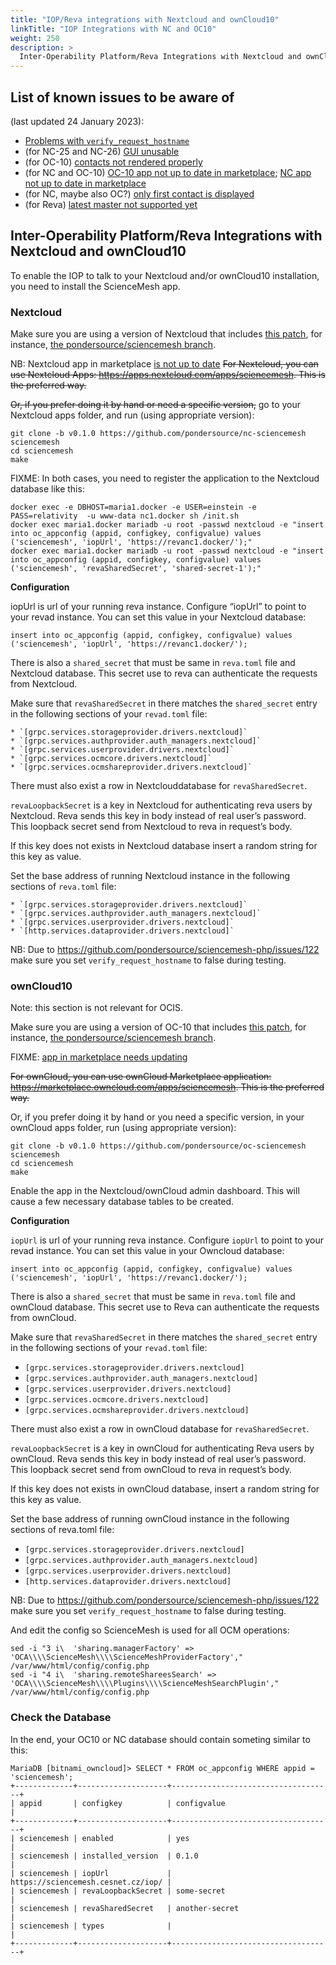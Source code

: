 ```yaml
---
title: "IOP/Reva integrations with Nextcloud and ownCloud10"
linkTitle: "IOP Integrations with NC and OC10"
weight: 250
description: >
  Inter-Operability Platform/Reva Integrations with Nextcloud and ownCloud10
---
```


## List of known issues to be aware of
(last updated 24 January 2023):
* [Problems with `verify_request_hostname`](https://github.com/pondersource/sciencemesh-php/issues/122)
* (for NC-25 and NC-26) [GUI unusable](https://github.com/pondersource/nc-sciencemesh/issues/233)
* (for OC-10) [contacts not rendered properly](https://github.com/pondersource/oc-sciencemesh/issues/36)
* (for NC and OC-10) [OC-10 app not up to date in marketplace](https://github.com/pondersource/oc-sciencemesh/pull/39#issuecomment-1402051991); [NC app not up to date in marketplace](https://github.com/pondersource/sciencemesh-php/issues/135)
* (for NC, maybe also OC?) [only first contact is displayed](https://github.com/pondersource/nc-sciencemesh/issues/235)
* (for Reva) [latest master not supported yet](https://github.com/pondersource/sciencemesh-php/issues/133)


## Inter-Operability Platform/Reva Integrations with Nextcloud and ownCloud10

To enable the IOP to talk to your Nextcloud and/or ownCloud10 installation,
you need to install the ScienceMesh app.

### Nextcloud

Make sure you are using a version of Nextcloud that includes [this patch](https://patch-diff.githubusercontent.com/raw/nextcloud/server/pull/36228.patch),
for instance, [the pondersource/sciencemesh branch](https://github.com/pondersource/server/tree/sciencemesh).

NB: Nextcloud app in marketplace [is not up to date](https://github.com/pondersource/sciencemesh-php/issues/135)
~~For Nextcloud, you can use Nextcloud Apps:
https://apps.nextcloud.com/apps/sciencemesh.
This is the preferred way.~~

~~Or, if you prefer doing it by hand or need a specific version,~~ go to your Nextcloud apps folder, and run (using appropriate version):

```
git clone -b v0.1.0 https://github.com/pondersource/nc-sciencemesh sciencemesh
cd sciencemesh
make
```

FIXME: In both cases, you need to register the application to the Nextcloud
database like this:
```
docker exec -e DBHOST=maria1.docker -e USER=einstein -e PASS=relativity  -u www-data nc1.docker sh /init.sh
docker exec maria1.docker mariadb -u root -passwd nextcloud -e "insert into oc_appconfig (appid, configkey, configvalue) values ('sciencemesh', 'iopUrl', 'https://revanc1.docker/');"
docker exec maria1.docker mariadb -u root -passwd nextcloud -e "insert into oc_appconfig (appid, configkey, configvalue) values ('sciencemesh', 'revaSharedSecret', 'shared-secret-1');"
```

**Configuration**

iopUrl is url of your running reva instance. Configure “iopUrl” to point to your revad instance. You can set this value in your Nextcloud database:

```
insert into oc_appconfig (appid, configkey, configvalue) values ('sciencemesh', 'iopUrl', 'https://revanc1.docker/');
```

There is also a `shared_secret` that must be same in `reva.toml` file and Nextcloud database. This secret use to reva can authenticate the requests from Nextcloud.

Make sure that `revaSharedSecret` in there matches the `shared_secret` entry in the following sections of your `revad.toml` file:

    * `[grpc.services.storageprovider.drivers.nextcloud]`
    * `[grpc.services.authprovider.auth_managers.nextcloud]`
    * `[grpc.services.userprovider.drivers.nextcloud]`
    * `[grpc.services.ocmcore.drivers.nextcloud]`
    * `[grpc.services.ocmshareprovider.drivers.nextcloud]`

There must also exist a row in Nextclouddatabase for `revaSharedSecret`.

`revaLoopbackSecret` is a key in Nextcloud for authenticating reva users by Nextcloud. Reva sends this key in body instead of real user’s password. This loopback secret send from Nextcloud to reva in request’s body.

If this key does not exists in Nextcloud database insert a random string for this key as value.

Set the base address of running Nextcloud instance in the following sections of `reva.toml` file:

    * `[grpc.services.storageprovider.drivers.nextcloud]`
    * `[grpc.services.authprovider.auth_managers.nextcloud]`
    * `[grpc.services.userprovider.drivers.nextcloud]`
    * `[http.services.dataprovider.drivers.nextcloud]`


NB: Due to https://github.com/pondersource/sciencemesh-php/issues/122 make sure you set `verify_request_hostname` to false during testing.


### ownCloud10

Note: this section is not relevant for OCIS.

Make sure you are using a version of OC-10 that includes [this patch](https://patch-diff.githubusercontent.com/raw/owncloud/core/pull/40577.patch),
for instance, [the pondersource/sciencemesh branch](https://github.com/pondersource/core/tree/sciencemesh).


FIXME: [app in marketplace needs updating](https://github.com/pondersource/oc-sciencemesh/pull/39#issuecomment-1402051991)

~~For ownCloud, you can use ownCloud Marketplace application:
https://marketplace.owncloud.com/apps/sciencemesh. This is the preferred
way.~~

Or, if you prefer doing it by hand or you need a specific version, in your ownCloud apps folder, run (using appropriate version):

```
git clone -b v0.1.0 https://github.com/pondersource/oc-sciencemesh sciencemesh
cd sciencemesh
make
```

Enable the app in the Nextcloud/ownCloud admin dashboard.
This will cause a few necessary database tables to be created.


**Configuration**

`iopUrl` is url of your running reva instance. Configure `iopUrl` to point to your revad instance. You can set this value in your Owncloud database:

```
insert into oc_appconfig (appid, configkey, configvalue) values ('sciencemesh', 'iopUrl', 'https://revanc1.docker/');
```

There is also a `shared_secret` that must be same in `reva.toml` file and ownCloud database. This secret use to Reva can authenticate the requests from ownCloud.

Make sure that `revaSharedSecret` in there matches the `shared_secret` entry in the following sections of your `revad.toml` file:

   * `[grpc.services.storageprovider.drivers.nextcloud]`
   * `[grpc.services.authprovider.auth_managers.nextcloud]`
   * `[grpc.services.userprovider.drivers.nextcloud]`
   * `[grpc.services.ocmcore.drivers.nextcloud]`
   * `[grpc.services.ocmshareprovider.drivers.nextcloud]`

There must also exist a row in ownCloud database for `revaSharedSecret`.

`revaLoopbackSecret` is a key in ownCloud for authenticating Reva users by ownCloud. Reva sends this key in body instead of real user’s password. This loopback secret send from ownCloud to reva in request’s body.

If this key does not exists in ownCloud database, insert a random string for this key as value.

Set the base address of running ownCloud instance in the following sections of reva.toml file:

   * `[grpc.services.storageprovider.drivers.nextcloud]`
   * `[grpc.services.authprovider.auth_managers.nextcloud]`
   * `[grpc.services.userprovider.drivers.nextcloud]`
   * `[http.services.dataprovider.drivers.nextcloud]`

NB: Due to https://github.com/pondersource/sciencemesh-php/issues/122 make sure you set `verify_request_hostname` to false during testing.


And edit the config so ScienceMesh is used for all OCM operations:
```
sed -i "3 i\  'sharing.managerFactory' => 'OCA\\\\ScienceMesh\\\\ScienceMeshProviderFactory'," /var/www/html/config/config.php
sed -i "4 i\  'sharing.remoteShareesSearch' => 'OCA\\\\ScienceMesh\\\\Plugins\\\\ScienceMeshSearchPlugin'," /var/www/html/config/config.php
```

### Check the Database

In the end, your OC10 or NC database should contain someting similar to this:

```
MariaDB [bitnami_owncloud]> SELECT * FROM oc_appconfig WHERE appid = 'sciencemesh';
+-------------+--------------------+------------------------------------+
| appid       | configkey          | configvalue                        |
+-------------+--------------------+------------------------------------+
| sciencemesh | enabled            | yes                                |
| sciencemesh | installed_version  | 0.1.0                              |
| sciencemesh | iopUrl             | https://sciencemesh.cesnet.cz/iop/ |
| sciencemesh | revaLoopbackSecret | some-secret                        |
| sciencemesh | revaSharedSecret   | another-secret                     |
| sciencemesh | types              |                                    |
+-------------+--------------------+------------------------------------+
```

